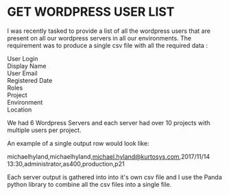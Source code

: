 # GET WORDPRESS USER LIST

I was recently tasked to provide a list of all the wordpress users that are present on all our wordpress servers in all our environments. The requirement was to produce a single csv file with all the required data : 


User Login  
Display Name  
User Email  
Registered Date  
Roles  
Project  
Environment  
Location  

We had 6 Wordpress Servers and each server had over 10 projects with multiple users per project. 

An example of a single output row would look like:

michaelhyland,michaelhyland,michael.hyland@kurtosys.com,2017/11/14 13:30,administrator,as400,production,p21

Each server output is gathered into into it's own csv file and I use the Panda python library to combine all the csv files into a single file. 
